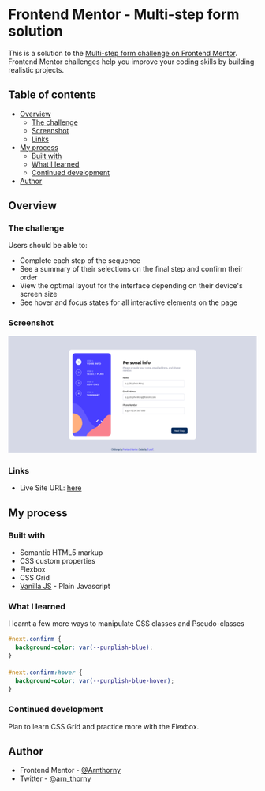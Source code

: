 # Frontend Mentor - Multi-step form solution

This is a solution to the [Multi-step form challenge on Frontend Mentor](https://www.frontendmentor.io/challenges/multistep-form-YVAnSdqQBJ). Frontend Mentor challenges help you improve your coding skills by building realistic projects.

## Table of contents

- [Overview](#overview)
  - [The challenge](#the-challenge)
  - [Screenshot](#screenshot)
  - [Links](#links)
- [My process](#my-process)
  - [Built with](#built-with)
  - [What I learned](#what-i-learned)
  - [Continued development](#continued-development)
- [Author](#author)

## Overview

### The challenge

Users should be able to:

- Complete each step of the sequence
- See a summary of their selections on the final step and confirm their order
- View the optimal layout for the interface depending on their device's screen size
- See hover and focus states for all interactive elements on the page

### Screenshot

![](./screenshot.png)

### Links

- Live Site URL: [here](https://msf-form.netlify.app)

## My process

### Built with

- Semantic HTML5 markup
- CSS custom properties
- Flexbox
- CSS Grid
- [Vanilla JS](https://developer.mozilla.org/en-US/docs/Web/JavaScript) - Plain Javascript

### What I learned

I learnt a few more ways to manipulate CSS classes and Pseudo-classes

```css
#next.confirm {
  background-color: var(--purplish-blue);
}

#next.confirm:hover {
  background-color: var(--purplish-blue-hover);
}
```

### Continued development

Plan to learn CSS Grid and practice more with the Flexbox.

## Author

- Frontend Mentor - [@Arnthorny](https://www.frontendmentor.io/profile/Arnthorny)
- Twitter - [@arn_thorny](https://twitter.com/Arn_thorny)
